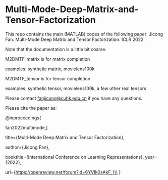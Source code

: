 # Multi-Mode-Deep-Matrix-and-Tensor-Factorization

This repo contains the main (MATLAB) codes of the following paper:
Jicong Fan. Multi-Mode Deep Matrix and Tensor Factorization. ICLR 2022.

Note that the documentation is a little bit coarse.

M2DMTF_matrix is for matrix completion

examples: synthetic matrix, movielens100k

M2DMTF_tensor is for tensor completion

examples: synthetic tensor, movielens100k, a few other real tensors

Please contact fanjicong@cuhk.edu.cn if you have any questions.


Please cite the paper as:

@inproceedings{

fan2022multimode,]

title={Multi-Mode Deep Matrix and Tensor Factorization},

author={Jicong Fan},

booktitle={International Conference on Learning Representations},
year={2022},

url={https://openreview.net/forum?id=6YVIk0sAkF_}\\
}
